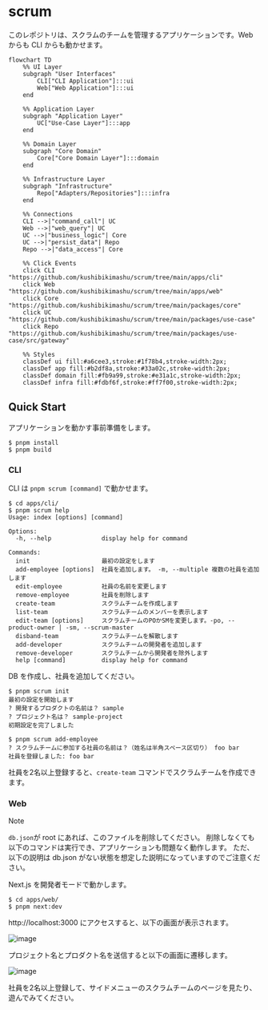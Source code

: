 # scrum

このレポジトリは、スクラムのチームを管理するアプリケーションです。Web からも CLI からも動かせます。

```mermaid
flowchart TD
    %% UI Layer
    subgraph "User Interfaces"
        CLI["CLI Application"]:::ui
        Web["Web Application"]:::ui
    end

    %% Application Layer
    subgraph "Application Layer"
        UC["Use-Case Layer"]:::app
    end

    %% Domain Layer
    subgraph "Core Domain"
        Core["Core Domain Layer"]:::domain
    end

    %% Infrastructure Layer
    subgraph "Infrastructure"
        Repo["Adapters/Repositories"]:::infra
    end

    %% Connections
    CLI -->|"command_call"| UC
    Web -->|"web_query"| UC
    UC -->|"business_logic"| Core
    UC -->|"persist_data"| Repo
    Repo -->|"data_access"| Core

    %% Click Events
    click CLI "https://github.com/kushibikimashu/scrum/tree/main/apps/cli"
    click Web "https://github.com/kushibikimashu/scrum/tree/main/apps/web"
    click Core "https://github.com/kushibikimashu/scrum/tree/main/packages/core"
    click UC "https://github.com/kushibikimashu/scrum/tree/main/packages/use-case"
    click Repo "https://github.com/kushibikimashu/scrum/tree/main/packages/use-case/src/gateway"

    %% Styles
    classDef ui fill:#a6cee3,stroke:#1f78b4,stroke-width:2px;
    classDef app fill:#b2df8a,stroke:#33a02c,stroke-width:2px;
    classDef domain fill:#fb9a99,stroke:#e31a1c,stroke-width:2px;
    classDef infra fill:#fdbf6f,stroke:#ff7f00,stroke-width:2px;
```

## Quick Start

アプリケーションを動かす事前準備をします。

```
$ pnpm install
$ pnpm build
```

### CLI

CLI は `pnpm scrum [command]` で動かせます。

```
$ cd apps/cli/
$ pnpm scrum help
Usage: index [options] [command]

Options:
  -h, --help              display help for command

Commands:
  init                    最初の設定をします
  add-employee [options]  社員を追加します。 -m, --multiple 複数の社員を追加します
  edit-employee           社員の名前を変更します
  remove-employee         社員を削除します
  create-team             スクラムチームを作成します
  list-team               スクラムチームのメンバーを表示します
  edit-team [options]     スクラムチームのPOかSMを変更します。-po, --product-owner | -sm, --scrum-master
  disband-team            スクラムチームを解散します
  add-developer           スクラムチームの開発者を追加します
  remove-developer        スクラムチームから開発者を除外します
  help [command]          display help for command
```

DB を作成し、社員を追加してください。

```
$ pnpm scrum init
最初の設定を開始します
? 開発するプロダクトの名前は？ sample
? プロジェクト名は？ sample-project
初期設定を完了しました
```

```
$ pnpm scrum add-employee
? スクラムチームに参加する社員の名前は？（姓名は半角スペース区切り） foo bar
社員を登録しました: foo bar
```

社員を2名以上登録すると、`create-team` コマンドでスクラムチームを作成できます。

### Web

> [!NOTE]  
> `db.json`が root にあれば、このファイルを削除してください。
> 削除しなくても以下のコマンドは実行でき、アプリケーションも問題なく動作します。
> ただ、以下の説明は db.json がない状態を想定した説明になっていますのでご注意ください。

Next.js を開発者モードで動かします。

```
$ cd apps/web/
$ pnpm next:dev
```

http://localhost:3000 にアクセスすると、以下の画面が表示されます。

![image](./docs/top-page.png)

プロジェクト名とプロダクト名を送信すると以下の画面に遷移します。

![image](./docs/employee-page.png)

社員を2名以上登録して、サイドメニューのスクラムチームのページを見たり、遊んでみてください。
